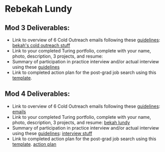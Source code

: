 # Rebekah Lundy
## Mod 3 Deliverables:
* Link to overview of 6 Cold Outreach emails following these [guidelines](https://github.com/turingschool/career-development-curriculum/blob/master/module_four/cold_outreach_deliverable_guidelines.md): [bekah's cold outreach stuff](https://gist.github.com/bekahlundy/2b7524eabe39bb4940ebcacaf9a30050)
* Link to your completed Turing portfolio, complete with your name, photo, description, 3 projects, and resume:
* Summary of participation in practice interview and/or actual interview using these [guidelines](https://github.com/turingschool/career-development-curriculum/blob/master/module_four/interview_practice_reflection_guidelines.md)
* Link to completed action plan for the post-grad job search using this [template](https://github.com/turingschool/career-development-curriculum/blob/master/module_four/post_grad_plan.md). 

## Mod 4 Deliverables:
* Link to overview of 6 Cold Outreach emails following these [guidelines](https://github.com/turingschool/career-development-curriculum/blob/master/module_four/cold_outreach_deliverable_guidelines.md): [emails](https://gist.github.com/bekahlundy/2b7524eabe39bb4940ebcacaf9a30050)
* Link to your completed Turing portfolio, complete with your name, photo, description, 3 projects, and resume: [bekah lundy](https://www.turing.io/alumni/bekah-lundy)
* Summary of participation in practice interview and/or actual interview using these [guidelines](https://github.com/turingschool/career-development-curriculum/blob/master/module_four/:interview_practice_reflection_guidelines.md): [interview stuff](https://gist.github.com/bekahlundy/ed8ee25f5e848c09b6e182e53ff777e8)
* Link to completed action plan for the post-grad job search using this [template](https://github.com/turingschool/career-development-curriculum/blob/master/module_four/post_grad_plan.md). [action plan](https://gist.github.com/bekahlundy/7155a71a676d8966f7436833edf86933)
